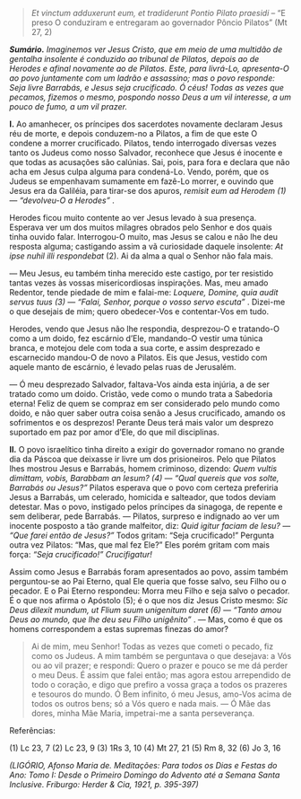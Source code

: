 > *Et vinctum adduxerunt eum, et tradiderunt Pontio Pilato praesidi* – “E preso O conduziram e entregaram ao governador Pôncio Pilatos” (Mt 27, 2)

***Sumário.** Imaginemos ver Jesus Cristo, que em meio de uma multidão de gentalha insolente é conduzido ao tribunal de Pilatos, depois ao de Herodes e afinal novamente ao de Pilatos. Este, para livrá-Lo, apresenta-O ao povo juntamente com um ladrão e assassino; mas o povo responde: Seja livre Barrabás, e Jesus seja crucificado. Ó céus! Todas as vezes que pecamos, fizemos o mesmo, pospondo nosso Deus a um vil interesse, a um pouco de fumo, a um vil prazer.*

**I.** Ao amanhecer, os príncipes dos sacerdotes novamente declaram Jesus réu de morte, e depois conduzem-no a Pilatos, a fim de que este O condene a morrer crucificado. Pilatos, tendo interrogado diversas vezes tanto os Judeus como nosso Salvador, reconhece que Jesus é inocente e que todas as acusações são calúnias. Sai, pois, para fora e declara que não acha em Jesus culpa alguma para condená-Lo. Vendo, porém, que os Judeus se empenhavam sumamente em fazê-Lo morrer, e ouvindo que Jesus era da Galiléia, para tirar-se dos apuros, *remisit eum ad Herodem (1) — “devolveu-O a Herodes”* .

Herodes ficou muito contente ao ver Jesus levado à sua presença. Esperava ver um dos muitos milagres obrados pelo Senhor e dos quais tinha ouvido falar. Interrogou-O muito, mas Jesus se calou e não lhe deu resposta alguma; castigando assim a vã curiosidade daquele insolente: *At ipse nuhil illi respondebat* (2). Ai da alma a qual o Senhor não fala mais.

— Meu Jesus, eu também tinha merecido este castigo, por ter resistido tantas vezes às vossas misericordiosas inspirações. Mas, meu amado Redentor, tende piedade de mim e falai-me: *Loquere, Domine, quia audit servus tuus (3) — “Falai, Senhor, porque o vosso servo escuta”* . Dizei-me o que desejais de mim; quero obedecer-Vos e contentar-Vos em tudo.

Herodes, vendo que Jesus não lhe respondia, desprezou-O e tratando-O como a um doido, fez escárnio d’Ele, mandando-O vestir uma túnica branca, e motejou dele com toda a sua corte, e assim desprezado e escarnecido mandou-O de novo a Pilatos. Eis que Jesus, vestido com aquele manto de escárnio, é levado pelas ruas de Jerusalém.

— Ó meu desprezado Salvador, faltava-Vos ainda esta injúria, a de ser tratado como um doido. Cristão, vede como o mundo trata a Sabedoria eterna! Feliz de quem se compraz em ser considerado pelo mundo como doido, e não quer saber outra coisa senão a Jesus crucificado, amando os sofrimentos e os desprezos! Perante Deus terá mais valor um desprezo suportado em paz por amor d’Ele, do que mil disciplinas.

**II.** O povo israelítico tinha direito a exigir do governador romano no grande dia da Páscoa que deixasse ir livre um dos prisioneiros. Pelo que Pilatos lhes mostrou Jesus e Barrabás, homem criminoso, dizendo: *Quem vultis dimittam, vobis, Barabbam an Iesum? (4) — “Qual quereis que vos solte, Barrabás ou Jesus?”* Pilatos esperava que o povo com certeza preferiria Jesus a Barrabás, um celerado, homicida e salteador, que todos deviam detestar. Mas o povo, instigado pelos príncipes da sinagoga, de repente e sem deliberar, pede Barrabás. — Pilatos, surpreso e indignado ao ver um inocente posposto a tão grande malfeitor, diz: *Quid igitur faciam de Iesu? — “Que farei então de Jesus?”* Todos gritam: “Seja crucificado!” Pergunta outra vez Pilatos: “Mas, que mal fez Ele?” Eles porém gritam com mais força: *“Seja crucificado!” Crucifigatur!*

Assim como Jesus e Barrabás foram apresentados ao povo, assim também perguntou-se ao Pai Eterno, qual Ele queria que fosse salvo, seu Filho ou o pecador. E o Pai Eterno respondeu: Morra meu Filho e seja salvo o pecador. É o que nos afirma o Apóstolo (5); é o que nos diz Jesus Cristo mesmo: *Sic Deus dilexit mundum, ut Flium suum unigenitum daret (6) — “Tanto amou Deus ao mundo, que lhe deu seu Filho unigênito”* . — Mas, como é que os homens correspondem a estas supremas finezas do amor?

> Ai de mim, meu Senhor! Todas as vezes que cometi o pecado, fiz como os Judeus. A mim também se perguntava o que desejava: a Vós ou ao vil prazer; e respondi: Quero o prazer e pouco se me dá perder o meu Deus. É assim que falei então; mas agora estou arrependido de todo o coração, e digo que prefiro a vossa graça a todos os prazeres e tesouros do mundo. Ó Bem infinito, ó meu Jesus, amo-Vos acima de todos os outros bens; só a Vós quero e nada mais. — Ó Mãe das dores, minha Mãe Maria, impetrai-me a santa perseverança.

Referências:

\(1\) Lc 23, 7 (2) Lc 23, 9 (3) 1Rs 3, 10 (4) Mt 27, 21 (5) Rm 8, 32 (6) Jo 3, 16

*(LIGÓRIO, Afonso Maria de. Meditações: Para todos os Dias e Festas do Ano: Tomo I: Desde o Primeiro Domingo do Advento até a Semana Santa Inclusive. Friburgo: Herder & Cia, 1921, p. 395-397)*
